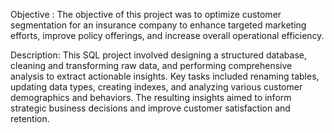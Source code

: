  Objective :
The objective of this project was to optimize customer segmentation for an insurance company to enhance targeted marketing efforts, improve policy offerings, and increase overall operational efficiency.

 Description:
This SQL project involved designing a structured database, cleaning and transforming raw data, and performing comprehensive analysis to extract actionable insights. Key tasks included renaming tables, updating data types, creating indexes, and analyzing various customer demographics and behaviors. The resulting insights aimed to inform strategic business decisions and improve customer satisfaction and retention.
